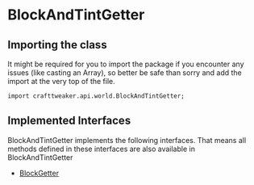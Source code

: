 # BlockAndTintGetter

## Importing the class

It might be required for you to import the package if you encounter any issues (like casting an Array), so better be safe than sorry and add the import at the very top of the file.
```zenscript
import crafttweaker.api.world.BlockAndTintGetter;
```


## Implemented Interfaces
BlockAndTintGetter implements the following interfaces. That means all methods defined in these interfaces are also available in BlockAndTintGetter

- [BlockGetter](/vanilla/api/world/BlockGetter)


